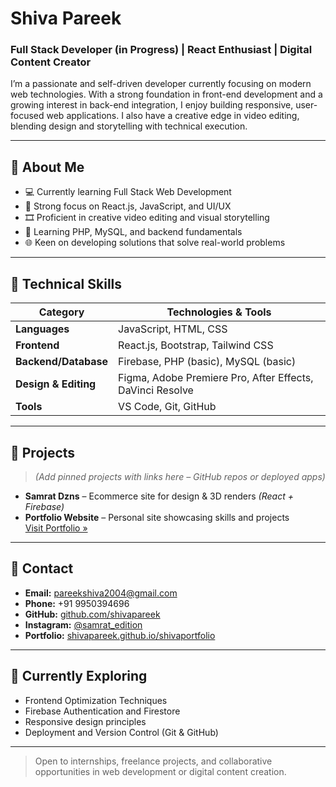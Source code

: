 # Shiva Pareek

### Full Stack Developer (in Progress) | React Enthusiast | Digital Content Creator

I’m a passionate and self-driven developer currently focusing on modern web technologies. With a strong foundation in front-end development and a growing interest in back-end integration, I enjoy building responsive, user-focused web applications. I also have a creative edge in video editing, blending design and storytelling with technical execution.

---

## 🔹 About Me

- 💻 Currently learning Full Stack Web Development
- 🧠 Strong focus on React.js, JavaScript, and UI/UX
- 🎞️ Proficient in creative video editing and visual storytelling
- 🌱 Learning PHP, MySQL, and backend fundamentals
- 🌐 Keen on developing solutions that solve real-world problems

---

## 🔹 Technical Skills

| Category           | Technologies & Tools                                            |
|--------------------|------------------------------------------------------------------|
| **Languages**       | JavaScript, HTML, CSS                                           |
| **Frontend**        | React.js, Bootstrap, Tailwind CSS                               |
| **Backend/Database**| Firebase, PHP (basic), MySQL (basic)                            |
| **Design & Editing**| Figma, Adobe Premiere Pro, After Effects, DaVinci Resolve       |
| **Tools**           | VS Code, Git, GitHub                                            |

---

## 🔹 Projects

> *(Add pinned projects with links here – GitHub repos or deployed apps)*

- **Samrat Dzns** – Ecommerce site for design & 3D renders *(React + Firebase)*
- **Portfolio Website** – Personal site showcasing skills and projects  
  [Visit Portfolio »](https://shivapareek.github.io/shivaportfolio)

---

## 🔹 Contact

- **Email:** [pareekshiva2004@gmail.com](mailto:pareekshiva2004@gmail.com)  
- **Phone:** +91 9950394696  
- **GitHub:** [github.com/shivapareek](https://github.com/shivapareek)  
- **Instagram:** [@samrat_edition](https://instagram.com/samrat_edition)  
- **Portfolio:** [shivapareek.github.io/shivaportfolio](https://shivapareek.github.io/shivaportfolio)

---

## 🔹 Currently Exploring

- Frontend Optimization Techniques  
- Firebase Authentication and Firestore  
- Responsive design principles  
- Deployment and Version Control (Git & GitHub)

---

> Open to internships, freelance projects, and collaborative opportunities in web development or digital content creation.
